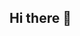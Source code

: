 ## Hi there 👋

<!--
**TiagoHarari/TiagoHarari** is a ✨ _special_ ✨ repository because its `README.md` (this file) appears on your GitHub profile.

Here are some ideas to get you started:

- 🔭 I’m currently working on KAGGLE PANDAS EXERCISE

-->
